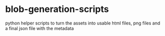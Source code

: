 # blob-generation-scripts
python helper scripts to turn the assets into usable html files, png files and a final json file with the metadata
